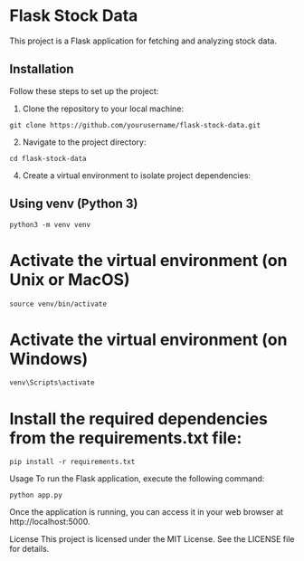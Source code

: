 # Flask Stock Data

This project is a Flask application for fetching and analyzing stock data.

## Installation

Follow these steps to set up the project:

1. Clone the repository to your local machine:


```
git clone https://github.com/yourusername/flask-stock-data.git
```

2. Navigate to the project directory:
```
cd flask-stock-data
```

4. Create a virtual environment to isolate project dependencies:
## Using venv (Python 3)
```
python3 -m venv venv
```

# Activate the virtual environment (on Unix or MacOS)
```
source venv/bin/activate
```

# Activate the virtual environment (on Windows)
```
venv\Scripts\activate
```

# Install the required dependencies from the requirements.txt file:
```
pip install -r requirements.txt
```
Usage
To run the Flask application, execute the following command:
```
python app.py
```
Once the application is running, you can access it in your web browser at http://localhost:5000.

License
This project is licensed under the MIT License. See the LICENSE file for details.
